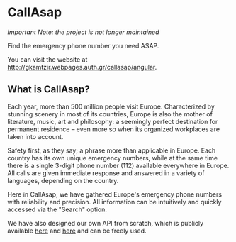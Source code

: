 # CallAsap

*Important Note: the project is not longer maintained*

Find the emergency phone number you need ASAP.

You can visit the website at http://gkamtzir.webpages.auth.gr/callasap/angular.

## What is CallAsap?

Each year, more than 500 million people visit Europe. Characterized by stunning scenery in most of its countries, Europe is also the mother of literature, music, art and philosophy: a seemingly perfect destination for permanent residence – even more so when its organized workplaces are taken into account.

Safety first, as they say; a phrase more than applicable in Europe. Each country has its own unique emergency numbers, while at the same time there is a single 3-digit phone number (112) available everywhere in Europe. All calls are given immediate response and answered in a variety of languages, depending on the country.

Here in CallAsap, we have gathered Europe's emergency phone numbers with reliability and precision. All information can be intuitively and quickly accessed via the "Search" option.

We have also designed our own API from scratch, which is publicly available [here](http://gkamtzir.webpages.auth.gr/api/) and [here](https://github.com/gkamtzir/callAsap-API-PHP) and can be freely used.
